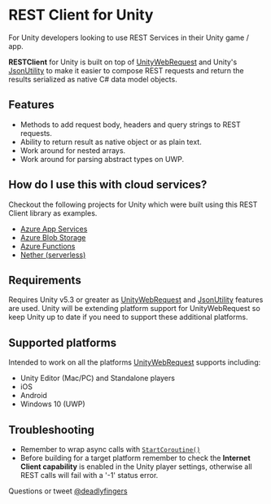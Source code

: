# REST Client for Unity
For Unity developers looking to use REST Services in their Unity game / app.

**RESTClient** for Unity is built on top of [UnityWebRequest](https://docs.unity3d.com/Manual/UnityWebRequest.html) and Unity's [JsonUtility](https://docs.unity3d.com/ScriptReference/JsonUtility.html) to make it easier to compose REST requests and return the results serialized as native C# data model objects.

## Features
 - Methods to add request body, headers and query strings to REST requests.
 - Ability to return result as native object or as plain text.
 - Work around for nested arrays.
 - Work around for parsing abstract types on UWP.

## How do I use this with cloud services?
Checkout the following projects for Unity which were built using this REST Client library as  examples.
 - [Azure App Services](https://github.com/Unity3dAzure/AppServicesDemo)
 - [Azure Blob Storage](https://github.com/Unity3dAzure/StorageServicesDemo)
 - [Azure Functions](https://github.com/Unity3dAzure/AzureFunctions)
 - [Nether (serverless)](https://github.com/MicrosoftDX/nether/tree/serverless/src/Client/Unity)

## Requirements
Requires Unity v5.3 or greater as [UnityWebRequest](https://docs.unity3d.com/Manual/UnityWebRequest.html) and [JsonUtility](https://docs.unity3d.com/ScriptReference/JsonUtility.html) features are used. Unity will be extending platform support for UnityWebRequest so keep Unity up to date if you need to support these additional platforms.

## Supported platforms
Intended to work on all the platforms [UnityWebRequest](https://docs.unity3d.com/Manual/UnityWebRequest.html) supports including:
* Unity Editor (Mac/PC) and Standalone players
* iOS
* Android
* Windows 10 (UWP)

## Troubleshooting
- Remember to wrap async calls with [`StartCoroutine()`](https://docs.unity3d.com/ScriptReference/MonoBehaviour.StartCoroutine.html)
- Before building for a target platform remember to check the **Internet Client capability** is enabled in the Unity player settings, otherwise all REST calls will fail with a '-1' status error.

Questions or tweet [@deadlyfingers](https://twitter.com/deadlyfingers)
